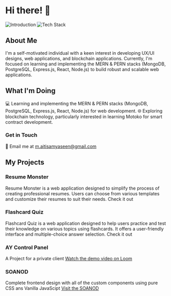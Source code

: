 # Hi there! 👋


![Introduction](https://github.com/MaitisamY/certificates/blob/main/screen-1-github.png)
![Tech Stack](https://github.com/MaitisamY/certificates/blob/main/screen-2-github.png)

## About Me
I'm a self-motivated individual with a keen interest in developing UX/UI designs, web applications, and blockchain applications. Currently, I'm focused on learning and implementing the MERN & PERN stacks (MongoDB, PostgreSQL, Express.js, React, Node.js) to build robust and scalable web applications.

## What I'm Doing
💻 Learning and implementing the MERN & PERN stacks (MongoDB, PostgreSQL, Express.js, React, Node.js) for web development.
🌐 Exploring blockchain technology, particularly interested in learning Motoko for smart contract development.

### Get in Touch
📧 Email me at m.aitisamyaseen@gmail.com

## My Projects
### Resume Monster
Resume Monster is a web application designed to simplify the process of creating professional resumes. Users can choose from various templates and customize their resumes to suit their needs. Check it out

### Flashcard Quiz
Flashcard Quiz is a web application designed to help users practice and test their knowledge on various topics using flashcards. It offers a user-friendly interface and multiple-choice answer selection. Check it out

### AY Control Panel
A Project for a private client
[Watch the demo video on Loom](https://www.loom.com/share/e92aa71b71764b0db6afb09141c4ba44?sid=8e9ac939-c3c5-43c6-b2b8-f10f6d9834d3)

### SOANOD 
Complete frontend design with all of the custom components using pure CSS ans Vanilla JavaScipt
[Visit the SOANOD](https://soanod.com/)
